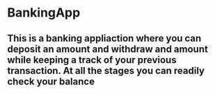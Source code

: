 # BankingApp
## This is a banking appliaction where you can deposit an amount and withdraw and amount while keeping a track of your previous transaction. At all the stages you can readily check your balance

